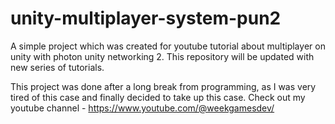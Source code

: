 # unity-multiplayer-system-pun2
A simple project which was created for youtube tutorial about multiplayer on unity with photon unity networking 2. This repository will be updated with new series of tutorials.
 
This project was done after a long break from programming, as I was very tired of this case and finally decided to take up this case.
Check out my youtube channel - https://www.youtube.com/@weekgamesdev/
